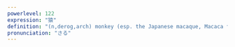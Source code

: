 ```yaml
---
powerlevel: 122
expression: "猿"
definition: "(n,derog,arch) monkey (esp. the Japanese macaque, Macaca fuscata); sly person; sliding wooden bolt (for holding a door or window shut); clasp used to control the height of a pot-hook; (P)"
pronunciation: "さる"
---
```

